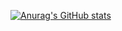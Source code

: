 [![Anurag's GitHub stats](https://github-readme-stats.vercel.app/api?username=jemlog&show_icons=true&theme=tokyonight)](https://github.com/jemlog/github-readme-stats)

